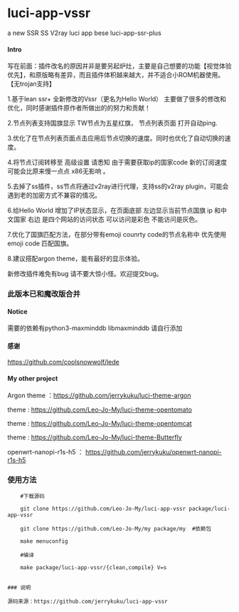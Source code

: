 # luci-app-vssr
a new SSR SS V2ray luci app bese luci-app-ssr-plus

#### Intro
写在前面：插件改名的原因并非是要另起炉灶，主要是自己想要的功能【视觉体验优先】，和原版略有差异，而且插件体积越来越大，并不适合小ROM机器使用。【无trojan支持】

1.基于lean ssr+ 全新修改的Vssr（更名为Hello World） 主要做了很多的修改和优化，同时感谢插件原作者所做出的的努力和贡献！

2.节点列表支持国旗显示 TW节点为五星红旗， 节点列表页面 打开自动ping.

3.优化了在节点列表页面点击应用后节点切换的速度。同时也优化了自动切换的速度。

4.将节点订阅转移至 高级设置 请悉知 由于需要获取ip的国家code 新的订阅速度可能会比原来慢一点点 x86无影响 。

5.去掉了ss插件，ss节点将通过v2ray进行代理，支持ss的v2ray plugin，可能会遇到老的加密方式不兼容的情况。

6.给Hello World 增加了IP状态显示，在页面底部 左边显示当前节点国旗 ip 和中文国家 右边 是四个网站的访问状态  可以访问是彩色 不能访问是灰色。

7.优化了国旗匹配方法，在部分带有emoji counrty code的节点名称中 优先使用 emoji code 匹配国旗。

8.建议搭配argon theme，能有最好的显示体验。

新修改插件难免有bug 请不要大惊小怪。欢迎提交bug。

###  此版本已和魔改版合并

#### Notice
需要的依赖有python3-maxminddb libmaxminddb 请自行添加

#### 感谢
https://github.com/coolsnowwolf/lede

#### My other project
Argon theme ：https://github.com/jerrykuku/luci-theme-argon
      
theme : https://github.com/Leo-Jo-My/luci-theme-opentomato

theme : https://github.com/Leo-Jo-My/luci-theme-opentomcat

theme : https://github.com/Leo-Jo-My/luci-theme-Butterfly

openwrt-nanopi-r1s-h5 ： https://github.com/jerrykuku/openwrt-nanopi-r1s-h5
### 使用方法
```Brach
    #下载源码
    
    git clone https://github.com/Leo-Jo-My/luci-app-vssr package/luci-app-vssr
    
    git clone https://github.com/Leo-Jo-My/my package/my  #依赖包
    
    make menuconfig
    
    #编译
    
    make package/luci-app-vssr/{clean,compile} V=s


### 说明

源码来源：https://github.com/jerrykuku/luci-app-vssr
